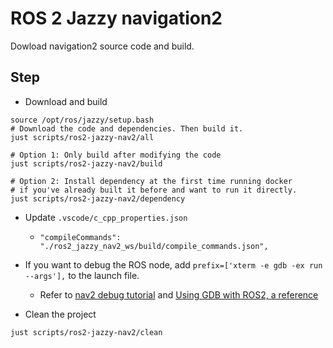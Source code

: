 # ROS 2 Jazzy navigation2

Dowload navigation2 source code and build.

## Step

* Download and build

```shell
source /opt/ros/jazzy/setup.bash
# Download the code and dependencies. Then build it.
just scripts/ros2-jazzy-nav2/all

# Option 1: Only build after modifying the code
just scripts/ros2-jazzy-nav2/build

# Option 2: Install dependency at the first time running docker
# if you've already built it before and want to run it directly.
just scripts/ros2-jazzy-nav2/dependency
```

* Update `.vscode/c_cpp_properties.json`

  * `"compileCommands": "./ros2_jazzy_nav2_ws/build/compile_commands.json",`

* If you want to debug the ROS node, add `prefix=['xterm -e gdb -ex run --args'],` to the launch file.

  * Refer to [nav2 debug tutorial](https://docs.nav2.org/tutorials/docs/get_backtrace.html#from-nav2-bringup) and [Using GDB with ROS2, a reference](https://juraph.com/miscellaneous/ros2_and_gdb/)

* Clean the project

```shell
just scripts/ros2-jazzy-nav2/clean
```
